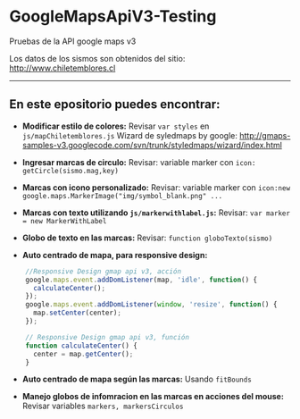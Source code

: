 GoogleMapsApiV3-Testing
=======================

Pruebas de la API google maps v3

Los datos de los sismos son obtenidos del sitio: http://www.chiletemblores.cl



---------------------------------------------------


## En este epositorio puedes encontrar:

* **Modificar estilo de colores:**
    Revisar `var styles` en `js/mapChiletemblores.js`
    Wizard de syledmaps by google: http://gmaps-samples-v3.googlecode.com/svn/trunk/styledmaps/wizard/index.html

* **Ingresar marcas de circulo:**
    Revisar: variable marker con `icon: getCircle(sismo.mag,key)`

* **Marcas con icono personalizado:**
    Revisar: variable marker con `icon:new google.maps.MarkerImage("img/symbol_blank.png" ...`

* **Marcas con texto utilizando `js/markerwithlabel.js`:**
    Revisar: `var marker = new MarkerWithLabel`

* **Globo de texto en las marcas:**
    Revisar: `function globoTexto(sismo)`

* **Auto centrado de mapa, para responsive design:**
```javascript
    //Responsive Design gmap api v3, acción
    google.maps.event.addDomListener(map, 'idle', function() {
      calculateCenter();
    });
    google.maps.event.addDomListener(window, 'resize', function() {
      map.setCenter(center);
    });

    // Responsive Design gmap api v3, función
    function calculateCenter() {
      center = map.getCenter();
    }
```
* **Auto centrado de mapa según las marcas:**
      Usando `fitBounds`

* **Manejo globos de infomracion en las marcas en acciones del mouse:**
    Revisar variables `markers, markersCirculos`
  

  
  
